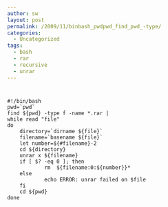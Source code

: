 ```yaml
---
author: sw
layout: post
permalink: /2009/11/binbash_pwdpwd_find_pwd_-type/
categories:
  - Uncategorized
tags:
  - bash
  - rar
  - recursive
  - unrar
---
```

# 

    #!/bin/bash
    pwd=`pwd`
    find ${pwd} -type f -name *.rar | 
    while read "file"
    do
        directory=`dirname ${file}`
        filename=`basename ${file}`
        let number=${#filename}-2
        cd ${directory}
        unrar x ${filename}
        if [ $? -eq 0 ]; then
                rm  ${filename:0:${number}}*
        else
                echo ERROR: unrar failed on $file
        fi
        cd ${pwd}
    done
